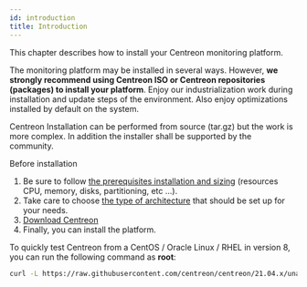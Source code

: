 ```yaml
---
id: introduction
title: Introduction
---
```


This chapter describes how to install your Centreon monitoring platform.

The monitoring platform may be installed in several ways. However, **we strongly
recommend using Centreon ISO or Centreon repositories (packages) to install your
platform**. Enjoy our industrialization work during installation and update steps
of the environment. Also enjoy optimizations installed by default on the system.

Centreon Installation can be performed from source (tar.gz) but the work is more
complex. In addition the installer shall be supported by the community.

Before installation

1.  Be sure to follow [the prerequisites installation and
    sizing](prerequisites.html) (resources CPU, memory, disks,
    partitioning, etc ...).
2.  Take care to choose [the type of architecture](architectures.html) that
    should be set up for your needs.
3.  [Download Centreon](https://download.centreon.com/)
4.  Finally, you can install the platform.

To quickly test Centreon from a CentOS / Oracle Linux / RHEL in version 8, you
can run the following command as **root**:

```Bash
curl -L https://raw.githubusercontent.com/centreon/centreon/21.04.x/unattended.sh | sh
```
